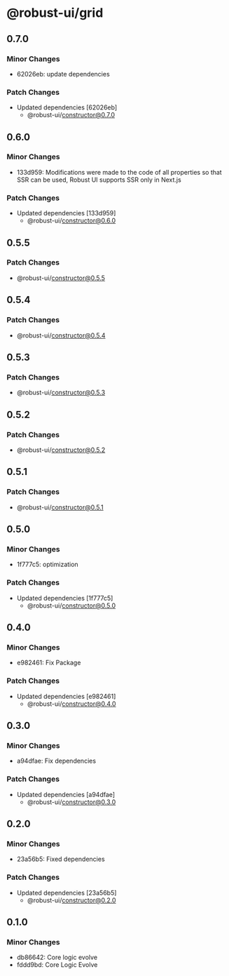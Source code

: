 # @robust-ui/grid

## 0.7.0

### Minor Changes

- 62026eb: update dependencies

### Patch Changes

- Updated dependencies [62026eb]
  - @robust-ui/constructor@0.7.0

## 0.6.0

### Minor Changes

- 133d959: Modifications were made to the code of all properties so that SSR can be used, Robust UI supports SSR only in Next.js

### Patch Changes

- Updated dependencies [133d959]
  - @robust-ui/constructor@0.6.0

## 0.5.5

### Patch Changes

- @robust-ui/constructor@0.5.5

## 0.5.4

### Patch Changes

- @robust-ui/constructor@0.5.4

## 0.5.3

### Patch Changes

- @robust-ui/constructor@0.5.3

## 0.5.2

### Patch Changes

- @robust-ui/constructor@0.5.2

## 0.5.1

### Patch Changes

- @robust-ui/constructor@0.5.1

## 0.5.0

### Minor Changes

- 1f777c5: optimization

### Patch Changes

- Updated dependencies [1f777c5]
  - @robust-ui/constructor@0.5.0

## 0.4.0

### Minor Changes

- e982461: Fix Package

### Patch Changes

- Updated dependencies [e982461]
  - @robust-ui/constructor@0.4.0

## 0.3.0

### Minor Changes

- a94dfae: Fix dependencies

### Patch Changes

- Updated dependencies [a94dfae]
  - @robust-ui/constructor@0.3.0

## 0.2.0

### Minor Changes

- 23a56b5: Fixed dependencies

### Patch Changes

- Updated dependencies [23a56b5]
  - @robust-ui/constructor@0.2.0

## 0.1.0

### Minor Changes

- db86642: Core logic evolve
- fddd9bd: Core Logic Evolve
